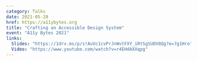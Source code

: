 ```yaml
---
category: Talks
date: 2021-05-20
href: https://a11ybytes.org
title: "Crafting an Accessible Design System"
event: "A11y Bytes 2021"
links:
  Slides: "https://1drv.ms/p/s!AvUc1cvPrJnWvtFXY_iRtSgSUDV8Qg?e=7g1Hro"
  Video: "https://www.youtube.com/watch?v=r4EHdAXXqpg"
---
```


